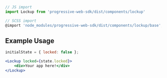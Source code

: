 ```js static
// JS import
import Lockup from 'progressive-web-sdk/dist/components/lockup'

// SCSS import
@import 'node_modules/progressive-web-sdk/dist/components/lockup/base';
```


## Example Usage

```jsx
initialState = { locked: false };

<Lockup locked={state.locked}>
    <div>Your app here!</div>
</Lockup>
```
